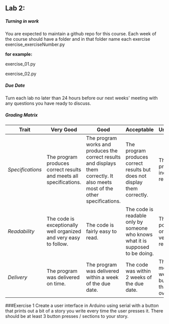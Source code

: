 ## Lab 2: 
 
##### Turning in work 
You are expected to maintain a github repo for this course. Each week of the course should have a folder and in that folder name each exercise exercise_exerciseNumber.py  
 
**for example:** 

exercise_01.py

exercise_02.py

##### Due Date 

Turn each lab no later than 24 hours before our next weeks' meeting with any questions you have ready to discuss.  

##### Grading Matrix 

Trait | Very Good | Good | Acceptable | Unsatisfactory	
--- |--- | --- | --- | --- |
| *Specifications* | The program produces correct results and meets all specifications. | The program works and produces the correct results and displays them correctly. It also meets most of the other specifications. | The program produces correct results but does not display them correctly. | The program is producing incorrect results.
*Readability* | The code is exceptionally well organized and very easy to follow. | The code is fairly easy to read. | The code is readable only by someone who knows what it is supposed to be doing.| The code is poorly organized and very difficult to read.|
*Delivery* | The program was delivered on time. | The program was delivered within a week of the due date. | The code was within 2 weeks of the due date. | The code was more than 2 weeks overdue but no later than 3 weeks overdue. |

###Exercise 1 
Create a user interface in Arduino using serial with a button that prints out a bit of a story you write every time the user presses it. 
There should be at least 3 button presses / sections to your story. 


